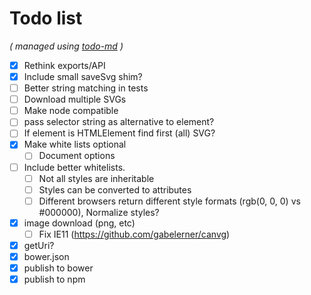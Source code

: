 # Todo list

_\( managed using [todo-md](https://github.com/Hypercubed/todo-md) \)_

- [x] Rethink exports/API
- [x] Include small saveSvg shim?
- [ ] Better string matching in tests
- [ ] Download multiple SVGs
- [ ] Make node compatible
- [ ] pass selector string as alternative to element?
- [ ] If element is HTMLElement find first (all) SVG?
- [x] Make white lists optional
  - [ ] Document options
- [ ] Include better whitelists.
  - [ ] Not all styles are inheritable
  - [ ] Styles can be converted to attributes
  - [ ] Different browsers return different style formats (rgb(0, 0, 0) vs \#000000), Normalize styles?
- [x] image download (png, etc)
  - [ ] Fix IE11 (https://github.com/gabelerner/canvg)
- [x] getUri?
- [x] bower.json
- [x] publish to bower
- [x] publish to npm
